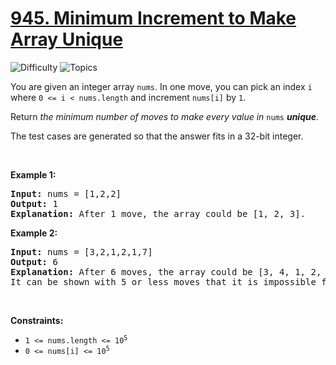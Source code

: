 # [945. Minimum Increment to Make Array Unique](https://leetcode.com/problems/minimum-increment-to-make-array-unique)

![Difficulty](https://img.shields.io/badge/Difficulty-Medium-blue.svg) ![Topics](https://img.shields.io/badge/Topics-Array,%20Greedy,%20Sorting,%20Counting-orange.svg)
<br/>

<p>You are given an integer array <code>nums</code>. In one move, you can pick an index <code>i</code> where <code>0 &lt;= i &lt; nums.length</code> and increment <code>nums[i]</code> by <code>1</code>.</p>

<p>Return <em>the minimum number of moves to make every value in </em><code>nums</code><em> <strong>unique</strong></em>.</p>

<p>The test cases are generated so that the answer fits in a 32-bit integer.</p>

<p>&nbsp;</p>
<p><strong class="example">Example 1:</strong></p>

<pre>
<strong>Input:</strong> nums = [1,2,2]
<strong>Output:</strong> 1
<strong>Explanation:</strong> After 1 move, the array could be [1, 2, 3].
</pre>

<p><strong class="example">Example 2:</strong></p>

<pre>
<strong>Input:</strong> nums = [3,2,1,2,1,7]
<strong>Output:</strong> 6
<strong>Explanation:</strong> After 6 moves, the array could be [3, 4, 1, 2, 5, 7].
It can be shown with 5 or less moves that it is impossible for the array to have all unique values.
</pre>

<p>&nbsp;</p>
<p><strong>Constraints:</strong></p>

<ul>
	<li><code>1 &lt;= nums.length &lt;= 10<sup>5</sup></code></li>
	<li><code>0 &lt;= nums[i] &lt;= 10<sup>5</sup></code></li>
</ul>

